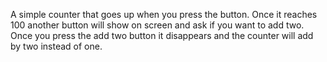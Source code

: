 A simple counter that goes up when you press the button. Once it reaches 100 another button will show on screen
and ask if you want to add two. Once you press the add two button it disappears and the counter will add by two instead of one.
